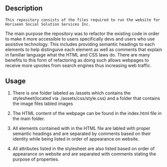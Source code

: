 # <Marketing-Agency>

## Description
    This repository consists of the files required to run the website for Horiseon Social Solution Services Inc.
 The main purpose the repository was to refactor the existing code in order to make it more accessible to users specifically devs and users who use assistive technology.
 This includes providing semantic headings to each elements to help distinguive each element as well as comments that explain in familiar language what the HTML and CSS laws 
 do. There are many benefits to this form of refactoring as doing such allows webpages to receive more upvotes from search engines thus increasing web traffic.
 
## Usage 

  1. There is one folder labeled as /assets which contains the stylesheet(located via ./assets/css/style.css) and a folder that contains the image files labled images

  2. The HTML content of the webpage can be found in the index.html file in the main folder.

  3. All elements contained with in the HTML file are labled with proper semantic headings and are separated by comments based on their identity while being listed in order of 
  appearance on website.

  4. All attributes listed in the stylesheet are also listed based on order of appearance on website and are separated with comments stating the purpose of properties.


